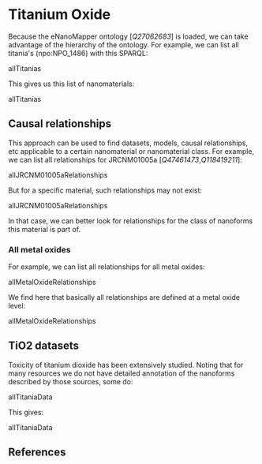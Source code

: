 # Titanium Oxide

Because the eNanoMapper ontology [<cite>Q27062683</cite>] is loaded, we can take advantage of the
hierarchy of the ontology. For example, we can list all <topic>titania</topic>'s (npo:NPO_1486)
with this SPARQL:

<sparql>allTitanias</sparql>

This gives us this list of nanomaterials:

<out>allTitanias</out>

## Causal relationships

This approach can be used to find datasets, models, causal relationships, etc applicable to a certain
nanomaterial or nanomaterial class. For example, we can list all relationships for <topic>JRCNM01005a</topic>
[<cite>Q47461473</cite>,<cite>Q118419211</cite>]:

<sparql>allJRCNM01005aRelationships</sparql>

But for a specific material, such relationships may not exist:

<out>allJRCNM01005aRelationships</out>

In that case, we can better look for relationships for the class of nanoforms this
material is part of.

### All metal oxides

For example, we can list all relationships for all metal oxides:

<sparql>allMetalOxideRelationships</sparql>

We find here that basically all relationships are defined at a
<topic>metal oxide</topic> level:

<out>allMetalOxideRelationships</out>

## TiO2 datasets

Toxicity of titanium dioxide has been extensively studied. Noting that for many resources we do not
have detailed annotation of the nanoforms described by those sources, some do:

<sparql>allTitaniaData</sparql>

This gives:

<out>allTitaniaData</out>

## References

<references/>
